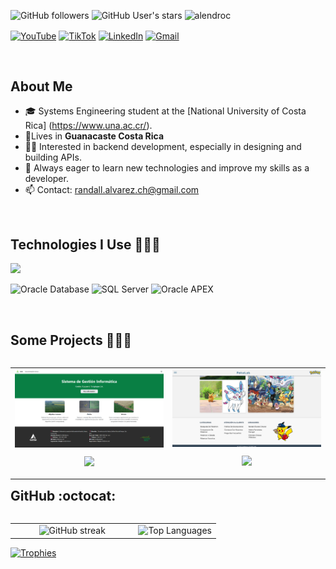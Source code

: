 ![GitHub followers](https://img.shields.io/github/followers/Ogiwara-unu?style=social) ![GitHub User's stars](https://img.shields.io/github/stars/Ogiwara-unu?style=social) <img src="https://komarev.com/ghpvc/?username=alendroc" alt="alendroc" />


<p align="left">
  <a href="https://www.youtube.com/@OgiGuarra" target="blank"><img align="center" src="https://img.shields.io/badge/YouTube-FF0000?style=for-the-badge&logo=youtube&logoColor=white" alt="YouTube" /></a>
  <a href="https://www.tiktok.com/@ogiwara_fms" target="blank"><img align="center" src="https://img.shields.io/badge/TikTok-000000?style=for-the-badge&logo=tiktok&logoColor=white" alt="TikTok" /></a>
  <a href="https://www.linkedin.com/in/randallalv" target="blank"><img align="center" src="https://img.shields.io/badge/LinkedIn-0077B5?style=for-the-badge&logo=linkedin&logoColor=white" alt="LinkedIn" /></a>
  <a href="mailto:randall.alvarez.ch@gmail.com" target="blank"><img align="center" src="https://img.shields.io/badge/Gmail-D14836?style=for-the-badge&logo=gmail&logoColor=white" alt="Gmail" /></a>
</p>

<br>

## About Me

- 🎓 Systems Engineering student at the [National University of Costa Rica] (https://www.una.ac.cr/).
- 🏡Lives in **Guanacaste Costa Rica**
- 👨‍💻 Interested in backend development, especially in designing and building APIs.
- 🚀 Always eager to learn new technologies and improve my skills as a developer.
- 📫 Contact: randall.alvarez.ch@gmail.com

<br>

## Technologies I Use 👨🏻‍💻

<p align="left">
  <a href="https://skillicons.dev">
    <img src="https://skillicons.dev/icons?i=androidstudio,cpp,java,php,py,css,html,js,ts,discord,angular,react,jquery,express,nodejs,bootstrap,azure,mysql,sqlite,firebase,git,github,docker,postman,vscode,figma,markdown,bash,laravel&perline=12" />
  </a>
</p>

<p align="left">
  <img src="https://img.shields.io/badge/Oracle_DB-F80000?style=for-the-badge&logo=oracle&logoColor=white" alt="Oracle Database" />
  <img src="https://img.shields.io/badge/SQL_Server-CC2927?style=for-the-badge&logo=microsoftsqlserver&logoColor=white" alt="SQL Server" />
  <img src="https://img.shields.io/badge/Oracle_APEX-F80000?style=for-the-badge&logo=oracle&logoColor=white" alt="Oracle APEX" />
</p>

<br>

## Some Projects 👨🏻‍💻

<table align="left">
<tr>
  <td width="25%" align="center">
    <a href="https://github.com/Ogiwara-unu/SDGI_doc" target="blank">
      <img align="center" width="100%" src="assets/sdgi_doc.png" alt="SDGI_doc" />
    </a>
    <p>
      <a href="https://github.com/Ogiwara-unu/SDGI_doc" target="blank">
        <img src="https://img.shields.io/badge/GitHub-100000?style=for-the-badge&logo=github&logoColor=white" />
      </a>
    </p>
  </td>

  <td width="25%" align="center">
    <a href="https://github.com/Ogiwara-unu/PokeProject" target="blank">
      <img align="center" width="100%" src="assets/pokeProject.png" alt="PokeProject" />
    </a>
    <p>
      <a href="https://github.com/Ogiwara-unu/PokeProject" target="blank">
        <img src="https://img.shields.io/badge/GitHub-100000?style=for-the-badge&logo=github&logoColor=white" />
      </a>
    </p>
  </td>
</tr>
</table>

<br><br><br><br><br><br><br><br><br>

## GitHub :octocat:

<p align="center">
<table align="left">
<tr>
<td width="60%" align="center">
  <img src="https://github-readme-streak-stats.herokuapp.com/?user=Ogiwara-unu&theme=dark&hide_border=false" alt="GitHub streak" />
</td>
<td width="40%" align="center">
  <img src="https://github-readme-stats.anuraghazra1.vercel.app/api/top-langs/?username=Ogiwara-unu&theme=dark&hide_border=false&no-bg=true&no-frame=true&langs_count=10" alt="Top Languages" />
</td>
</tr>
</table>

<div align="left">
  <a href="https://github.com/ryo-ma/github-profile-trophy">
    <img src="https://github-profile-trophy.vercel.app/?username=Ogiwara-unu&theme=radical&row=1&column=7&margin-h=15&margin-w=5&no-bg=true" alt="Trophies" width="84%" />
  </a>
</div>
</p>
